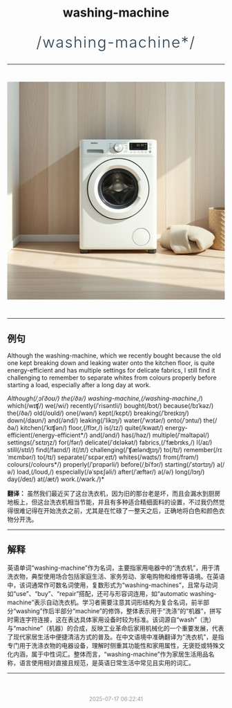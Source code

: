 <div align="center">

# washing-machine

<div style="margin: 30px 0;">
<h1 style="font-size: 2.5em; font-weight: 300; letter-spacing: 2px; margin: 0; color: #2c3e50;">
/washing-machine*/
</h1>
</div>

</div>

---

<div align="center" style="margin: 40px 0;">

![washing-machine](images/washing-machine.png)

</div>

---

## 例句

Although the washing-machine, which we recently bought because the old one kept breaking down and leaking water onto the kitchen floor, is quite energy-efficient and has multiple settings for delicate fabrics, I still find it challenging to remember to separate whites from colours properly before starting a load, especially after a long day at work.

*Although(/ˌɔlˈðoʊ/) the(/ðə/) washing-machine,(/washing-machine*,/) which(/wɪʧ/) we(/wi/) recently(/ˈrisəntli/) bought(/bɔt/) because(/bɪˈkəz/) the(/ðə/) old(/oʊld/) one(/wən/) kept(/kɛpt/) breaking(/ˈbreɪkɪŋ/) down(/daʊn/) and(/ənd/) leaking(/ˈlikɪŋ/) water(/ˈwɔtər/) onto(/ˈɔntu/) the(/ðə/) kitchen(/ˈkɪʧən/) floor,(/flɔr,/) is(/ɪz/) quite(/kwaɪt/) energy-efficient(/energy-efficient*/) and(/ənd/) has(/həz/) multiple(/ˈməltəpəl/) settings(/ˈsɛtɪŋz/) for(/fər/) delicate(/ˈdɛləkət/) fabrics,(/ˈfæbrɪks,/) I(/aɪ/) still(/stɪl/) find(/faɪnd/) it(/ɪt/) challenging(/ˈʧælənʤɪŋ/) to(/tɪ/) remember(/rɪˈmɛmbər/) to(/tɪ/) separate(/ˈsɛpərˌeɪt/) whites(/waɪts/) from(/frəm/) colours(/colours*/) properly(/ˈprɑpərli/) before(/ˌbiˈfɔr/) starting(/ˈstɑrtɪŋ/) a(/ə/) load,(/loʊd,/) especially(/əˈspɛʃəli/) after(/ˈæftər/) a(/ə/) long(/lɔŋ/) day(/deɪ/) at(/æt/) work.(/wərk./)*

**翻译：** 虽然我们最近买了这台洗衣机，因为旧的那台老是坏，而且会漏水到厨房地板上，但这台洗衣机相当节能，并且有多种适合精细面料的设置，不过我仍然觉得很难记得在开始洗衣之前，尤其是在忙碌了一整天之后，正确地将白色和颜色衣物分开洗。

---

## 解释

英语单词“washing-machine”作为名词，主要指家用电器中的“洗衣机”，用于清洗衣物，典型使用场合包括家庭生活、家务劳动、家电购物和维修等语境。在英语中，该词通常作可数名词使用，复数形式为“washing-machines”，且常与动词如“use”、“buy”、“repair”搭配，还可与形容词连用，如“automatic washing-machine”表示自动洗衣机。学习者需要注意其词形结构为复合名词，前半部分“washing”作后半部分“machine”的修饰，整体表示用于“洗涤”的“机器”，拼写时需连字符连接，这在表达具体家用设备时较为标准。该词源自“wash”（洗）与“machine”（机器）的合成，反映工业革命后家用机械化的一个重要发展，代表了现代家居生活中便捷清洁方式的普及。在中文语境中准确翻译为“洗衣机”，是指专门用于洗涤衣物的电器设备，理解时侧重其功能性和家用属性，无褒贬或特殊文化内涵，属于中性词汇。整体而言，“washing-machine”作为家居生活用品名称，语言使用相对直接且规范，是英语日常生活中常见且实用的词汇。


---

<div align="center" style="margin-top: 50px;">
<small style="color: #999; font-size: 0.9em;">2025-07-17 06:22:41</small>
</div>

